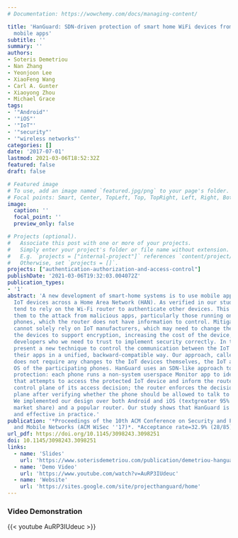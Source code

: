 ```yaml
---
# Documentation: https://wowchemy.com/docs/managing-content/

title: 'HanGuard: SDN-driven protection of smart home WiFi devices from malicious
  mobile apps'
subtitle: ''
summary: ''
authors:
- Soteris Demetriou
- Nan Zhang
- Yeonjoon Lee
- XiaoFeng Wang
- Carl A. Gunter
- Xiaoyong Zhou
- Michael Grace
tags:
- '"Android"'
- '"iOS"'
- '"IoT"'
- '"security"'
- '"wireless networks"'
categories: []
date: '2017-07-01'
lastmod: 2021-03-06T18:52:32Z
featured: false
draft: false

# Featured image
# To use, add an image named `featured.jpg/png` to your page's folder.
# Focal points: Smart, Center, TopLeft, Top, TopRight, Left, Right, BottomLeft, Bottom, BottomRight.
image:
  caption: ''
  focal_point: ''
  preview_only: false

# Projects (optional).
#   Associate this post with one or more of your projects.
#   Simply enter your project's folder or file name without extension.
#   E.g. `projects = ["internal-project"]` references `content/project/deep-learning/index.md`.
#   Otherwise, set `projects = []`.
projects: ["authentication-authorization-and-access-control"]
publishDate: '2021-03-06T19:32:03.004072Z'
publication_types:
- '1'
abstract: 'A new development of smart-home systems is to use mobile apps to control
  IoT devices across a Home Area Network (HAN). As verified in our study, those systems
  tend to rely on the Wi-Fi router to authenticate other devices. This treatment exposes
  them to the attack from malicious apps, particularly those running on authorized
  phones, which the router does not have information to control. Mitigating this threat
  cannot solely rely on IoT manufacturers, which may need to change the hardware on
  the devices to support encryption, increasing the cost of the device, or software
  developers who we need to trust to implement security correctly. In this work, we
  present a new technique to control the communication between the IoT devices and
  their apps in a unified, backward-compatible way. Our approach, called HanGuard,
  does not require any changes to the IoT devices themselves, the IoT apps or the
  OS of the participating phones. HanGuard uses an SDN-like approach to offer fine-grained
  protection: each phone runs a non-system userspace Monitor app to identify the party
  that attempts to access the protected IoT device and inform the router through a
  control plane of its access decision; the router enforces the decision on the data
  plane after verifying whether the phone should be allowed to talk to the device.
  We implemented our design over both Android and iOS (textgreater 95% of mobile OS
  market share) and a popular router. Our study shows that HanGuard is both efficient
  and effective in practice.'
publication: '*Proceedings of the 10th ACM Conference on Security and Privacy in Wireless
  and Mobile Networks (ACM WiSec ''17)*. *Acceptance rate=32.9% (28/85)*'
url_pdf: https://doi.org/10.1145/3098243.3098251
doi: 10.1145/3098243.3098251
links:
  - name: 'Slides'
    url: 'https://www.soterisdemetriou.com/publication/demetriou-hanguard-2017/HanGuard_WiSec_Presentation_public.pdf'
  - name: 'Demo Video'
    url: 'https://www.youtube.com/watch?v=AuRP3IUdeuc'
  - name: 'Website'
    url: 'https://sites.google.com/site/projecthanguard/home'
---
```


### Video Demonstration
{{< youtube AuRP3IUdeuc >}}
